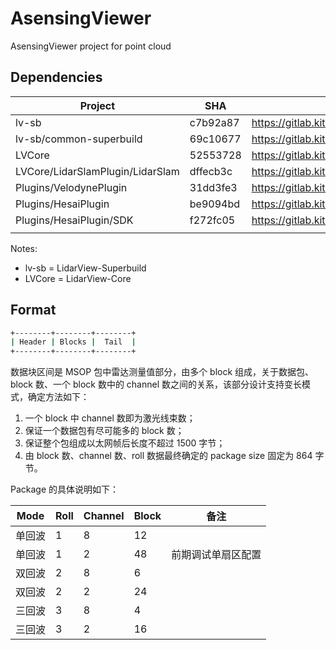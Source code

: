 # AsensingViewer

AsensingViewer project for point cloud



## Dependencies

| Project                          | SHA      | URL                                                          |
| -------------------------------- | -------- | ------------------------------------------------------------ |
| lv-sb                            | c7b92a87 | <https://gitlab.kitware.com/LidarView/lidarview-superbuild>  |
| lv-sb/common-superbuild          | 69c10677 | <https://gitlab.kitware.com/paraview/common-superbuild>      |
| LVCore                           | 52553728 | <https://gitlab.kitware.com/LidarView/lidarview-core>        |
| LVCore/LidarSlamPlugin/LidarSlam | dffecb3c | <https://gitlab.kitware.com/keu-computervision/slam>         |
| Plugins/VelodynePlugin           | 31dd3fe3 | <https://gitlab.kitware.com/LidarView/velodyneplugin>        |
| Plugins/HesaiPlugin              | be9094bd | <https://gitlab.kitware.com/LidarView/HesaiPlugin>           |
| Plugins/HesaiPlugin/SDK          | f272fc05 | <https://gitlab.kitware.com/LidarView/HesaiLidar_General_SDK> |
|                                  |          |                                                              |

Notes:

- lv-sb = LidarView-Superbuild
- LVCore = LidarView-Core

## Format

```bash
+--------+--------+--------+
| Header | Blocks |  Tail  |
+--------+--------+--------+
```

数据块区间是 MSOP 包中雷达测量值部分，由多个 block 组成，关于数据包、block 数、一个 block 数中的 channel 数之间的关系，该部分设计支持变长模式，确定方法如下：

1. 一个 block 中 channel 数即为激光线束数；
2. 保证一个数据包有尽可能多的 block 数；
3. 保证整个包组成以太网帧后长度不超过 1500 字节；
4. 由 block 数、channel 数、roll 数据最终确定的 package size 固定为 864 字节。

Package 的具体说明如下：

| Mode | Roll | Channel | Block | 备注 |
| --- | --- | --- | --- | --- |
| 单回波 | 1 | 8 | 12 | |
| 单回波 | 1 | 2 | 48 | 前期调试单扇区配置 |
| 双回波 | 2 | 8 | 6 | |
| 双回波 | 2 | 2 | 24 | |
| 三回波 | 3 | 8 | 4 | |
| 三回波 | 3 | 2 | 16 | |

